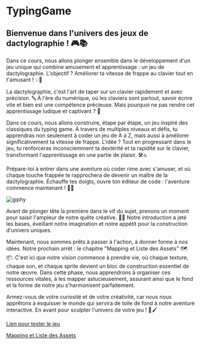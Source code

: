 # TypingGame

## Bienvenue dans l'univers des jeux de dactylographie ! 🎮📚

Dans ce cours, nous allons plonger ensemble dans le développement d'un jeu unique qui combine amusement et apprentissage : un jeu de dactylographie. L'objectif ? Améliorer ta vitesse de frappe au clavier tout en t'amusant ! 💡🚀

La dactylographie, c'est l'art de taper sur un clavier rapidement et avec précision. 🔤 À l'ère du numérique, où les claviers sont partout, savoir écrire vite et bien est une compétence précieuse. Mais pourquoi ne pas rendre cet apprentissage ludique et captivant ? 🌟

Dans ce cours, nous allons construire, étape par étape, un jeu inspiré des classiques du typing game. À travers de multiples niveaux et défis, tu apprendras non seulement à coder un jeu de A à Z, mais aussi à améliorer significativement ta vitesse de frappe. L'idée ? Tout en progressant dans le jeu, tu renforceras inconsciemment ta dextérité et ta rapidité sur le clavier, transformant l'apprentissage en une partie de plaisir. 🛠️🔝

Prépare-toi à entrer dans une aventure où coder rime avec s'amuser, et où chaque touche frappée te rapprochera de devenir un maître de la dactylographie. Échauffe tes doigts, ouvre ton éditeur de code : l'aventure commence maintenant ! 🌈👾

![giphy](Création-Du-Jeu/Images/giphy.gif)

Avant de plonger tête la première dans le vif du sujet, prenons un moment pour saisir l'ampleur de notre quête créative. 🌈🎨 Notre introduction a jeté les bases, éveillant notre imagination et notre appétit pour la construction d'univers uniques. 

Maintenant, nous sommes prêts à passer à l'action, à donner forme à nos idées. Notre prochain arrêt : le chapitre "Mapping et Liste des Assets" 🗺️📦. C'est ici que notre vision commence à prendre vie, où chaque texture, chaque son, et chaque sprite devient un bloc de construction essentiel de notre œuvre. Dans cette phase, nous apprendrons à organiser ces ressources vitales, à les mapper astucieusement, assurant ainsi que le fond et la forme de notre jeu s'harmonisent parfaitement.

Armez-vous de votre curiosité et de votre créativité, car nous nous apprêtons à esquisser le monde qui servira de toile de fond à notre aventure interactive. En avant pour sculpter l'univers de votre jeu ! 🚀🖌️

[Lien pour tester le jeu](https://gd.games/instant-builds/f897dcf2-ebd1-4eea-9eb0-324c3610f262)

[Mapping et Liste des Assets](https://github.com/g404-code-gaming/TypingGame/blob/main/Création-Du-Jeu/1.Mapping%20et%20Liste%20des%20Assets.md)
